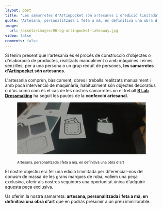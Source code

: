 ```yaml
---
layout: post
title: "Les samarretes d'Artinpocket són artesanes i d'edició limitada"
quote: "Artesana, personalitzada i feta a mà, en definitiva una obra d'art"
image: 
  url: /assets/images/06-bg-artinpocket-takeaway.jpg
video: false
comments: false
---
```


Si tenim present que l'artesania és el procés de construcció d'objectes o d'elaboració de productes, realitzats manualment o amb màquines i eines senzilles, per a una persona o un grup reduït de persones, **les samarretes d'[Artinpocket](http://www.artinpocket.cat/) són artesanes**. 

L'artesania comprèn, bàsicament, obres i treballs realitzats manualment i amb poca intervenció de maquinària, habitualment són objectes decoratius o d'ús comú com és el cas de les nostres samarretes on el treball **[B Lab Dressmaking](/el-projecte/)** ha seguit les pautes de la **confecció artesanal**.

<figure class="text-center">
    <img src="/assets/images/06-bg-artinpocket-takeaway-detail.jpg">
    <figcaption>
        <p><small>Artesana, personalitzada i feta a mà, en definitiva una obra d'art</small></p>
    </figcaption>
</figure>  

El nostre objectiu era fer una edició limmitada per diferenciar-nos del conusm de massa de les grans marques de roba, voliem una peça exclusiva, oferir als nostres seguidors una oportunitat única d'adquirir aquesta peça exclusiva. 

Us oferim la nostra samarreta: **artesana, personalitzada i feta a mà, en definitiva una obra d'art** que en podràs presumir a un preu immillorable. 